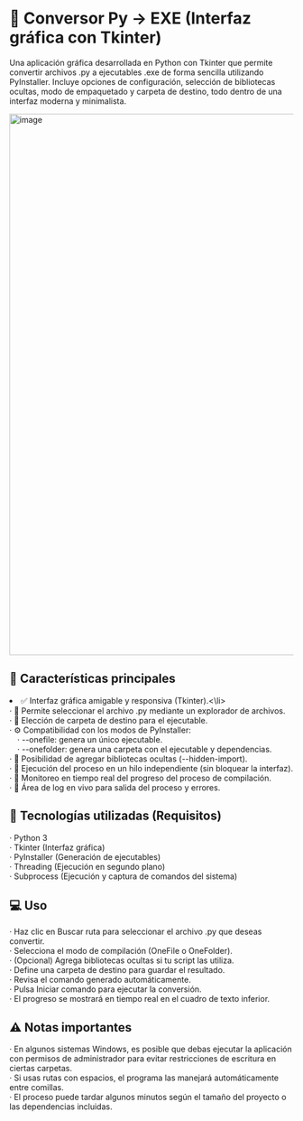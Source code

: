 # 🐍 Conversor Py → EXE (Interfaz gráfica con Tkinter)

Una aplicación gráfica desarrollada en Python con Tkinter que permite convertir archivos .py a ejecutables .exe de forma sencilla utilizando PyInstaller.
Incluye opciones de configuración, selección de bibliotecas ocultas, modo de empaquetado y carpeta de destino, todo dentro de una interfaz moderna y minimalista.<br>

<img width="749" height="959" alt="image" src="https://github.com/user-attachments/assets/aa284d5d-cd3c-4aae-a97c-58e386220ec7" />

## 🚀 Características principales
<li>✅ Interfaz gráfica amigable y responsiva (Tkinter).<\li><br>
· 📂 Permite seleccionar el archivo .py mediante un explorador de archivos.<br>
· 📁 Elección de carpeta de destino para el ejecutable.<br>
· ⚙️ Compatibilidad con los modos de PyInstaller:<br>
&emsp;· --onefile: genera un único ejecutable.<br>
&emsp;· --onefolder: genera una carpeta con el ejecutable y dependencias.<br>
· 🧩 Posibilidad de agregar bibliotecas ocultas (--hidden-import).<br>
· 🧵 Ejecución del proceso en un hilo independiente (sin bloquear la interfaz).<br>
· 📜 Monitoreo en tiempo real del progreso del proceso de compilación.<br>
· 💬 Área de log en vivo para salida del proceso y errores.<br>

## 🧠 Tecnologías utilizadas (Requisitos)
· Python 3<br>
· Tkinter (Interfaz gráfica)<br>
· PyInstaller (Generación de ejecutables)<br>
· Threading (Ejecución en segundo plano)<br>
· Subprocess (Ejecución y captura de comandos del sistema)<br>

## 💻 Uso
· Haz clic en Buscar ruta para seleccionar el archivo .py que deseas convertir.<br>
· Selecciona el modo de compilación (OneFile o OneFolder).<br>
· (Opcional) Agrega bibliotecas ocultas si tu script las utiliza.<br>
· Define una carpeta de destino para guardar el resultado.<br>
· Revisa el comando generado automáticamente.<br>
· Pulsa Iniciar comando para ejecutar la conversión.<br>
· El progreso se mostrará en tiempo real en el cuadro de texto inferior.<br>

## ⚠️ Notas importantes
· En algunos sistemas Windows, es posible que debas ejecutar la aplicación con permisos de administrador para evitar restricciones de escritura en ciertas carpetas.<br>
· Si usas rutas con espacios, el programa las manejará automáticamente entre comillas.<br>
· El proceso puede tardar algunos minutos según el tamaño del proyecto o las dependencias incluidas.<br>
